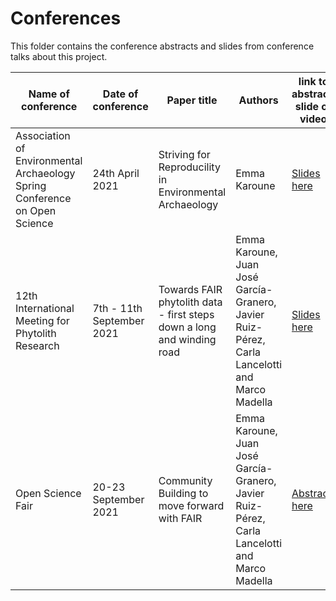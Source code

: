 # Conferences

This folder contains the conference abstracts and slides from conference talks about this project.

| Name of conference | Date of conference | Paper title | Authors | link to abstract, slide or video |
| -------------------------------- | ---------------- | ------------------------------------- | ----------------------------- | ----------------------- |
| Association of Environmental Archaeology Spring Conference on Open Science | 24th April 2021 | Striving for Reproducility in Environmental Archaeology | Emma Karoune | [Slides here](https://doi.org/10.5281/zenodo.4704811) |
| 12th International Meeting for Phytolith Research | 7th - 11th September 2021 | Towards FAIR phytolith data - first steps down a long and winding road | Emma Karoune, Juan José García-Granero, Javier Ruiz-Pérez, Carla Lancelotti and Marco Madella | [Slides here](https://github.com/open-phytoliths/FAIR-phytoliths/blob/main/Conferences/Towards%20FAIR%20Phytolith%20data%20-%20IMPR%202021.pdf) |
| Open Science Fair | 20-23 September 2021 | Community Building to move forward with FAIR | Emma Karoune, Juan José García-Granero, Javier Ruiz-Pérez, Carla Lancelotti and Marco Madella | [Abstract here]() |


